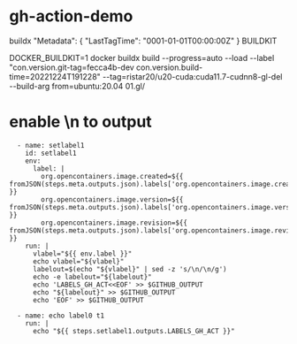# gh-action-demo

buildx
  "Metadata": {
            "LastTagTime": "0001-01-01T00:00:00Z"
        }
BUILDKIT

DOCKER_BUILDKIT=1 docker buildx build --progress=auto --load --label "con.version.git-tag=fecca4b-dev
con.version.build-time=20221224T191228" --tag=ristar20/u20-cuda:cuda11.7-cudnn8-gl-del --build-arg from=ubuntu:20.04 01.gl/


# enable \n to output
      - name: setlabel1
        id: setlabel1
        env:
          label: |
            org.opencontainers.image.created=${{ fromJSON(steps.meta.outputs.json).labels['org.opencontainers.image.created'] }}
            org.opencontainers.image.version=${{ fromJSON(steps.meta.outputs.json).labels['org.opencontainers.image.version'] }}
            org.opencontainers.image.revision=${{ fromJSON(steps.meta.outputs.json).labels['org.opencontainers.image.revision'] }}
        run: |
          vlabel="${{ env.label }}"
          echo vlabel="${vlabel}"
          labelout=$(echo "${vlabel}" | sed -z 's/\n/\n/g')
          echo -e labelout="${labelout}"
          echo 'LABELS_GH_ACT<<EOF' >> $GITHUB_OUTPUT
          echo "${labelout}" >> $GITHUB_OUTPUT
          echo 'EOF' >> $GITHUB_OUTPUT

      - name: echo label0 t1
        run: |
          echo "${{ steps.setlabel1.outputs.LABELS_GH_ACT }}" 